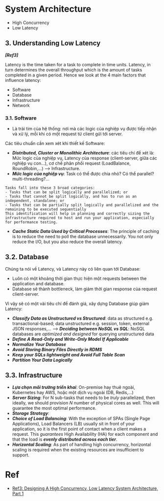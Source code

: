 # System Architecture

-  High Concurrency
-  Low Latency

## 3. Understanding Low Latency
***[Ref3]***

Latency is the time taken for a task to complete in time units. 
Latency, in turn determines the overall throughput which is the amount of tasks completed in a given period. Hence we look at the 4 main factors that influence latency:
- Software
- Database
- Infrastructure
- Network

### 3.1. Software
- Là trái tim của hệ thống: nơi mà các logic của nghiệp vụ được tiếp nhận và xử lý, mỗi khi có một request từ client gửi tới server.

Các tiêu chuẩn cần xem xét khi thiết kế Software:
- ***Distributed, Cluster or Monolithic Architecture***: các tiêu chí để xét là: Mức logic của nghiệp vụ, Latency của response (client-server, giữa các nghiệp vụ con...), cơ chế phân phối request (LoadBalance, RoundRobin,...) --> Infrastructure.
- ***Mức logic của nghiệp vụ***: Task có thể được chia nhỏ? Có thể parallel? multi-threading?...

```
Tasks fall into these 3 broad categories:
- Tasks that can be split logically and parallelized; or
- Tasks that cannot be split logically, and has to run as an independent, standalone; or
- Tasks that can be partially split logically and parallelized and the remaining to be executed sequentially
This identification will help in planning and correctly sizing the infrastructure required to host and run your application, especially for performance testing.
```
- ***Cache Static Data Used by Critical Processes***: The principle of caching is to reduce the need to poll the database unnecessarily. You not only reduce the I/O, but you also reduce the overall latency.

## 3.2. Database
Chúng ta nói về Latency, và Latency này có liên quan tới Database:
- Luôn có một khoảng thời gian thực hiện một requests between the application and database.
- Database sẽ thành bottleneck, làm giảm thời gian response của request client-server.

Vì vậy sẽ có một vài tiêu chí để đánh giá, xây dựng Database giúp giảm Latency:
- ***Classify Data as Unstructured vs Structured***: data as structured e.g. transactional-based; data unstructured e.g. session, token, external JSON responses,... --> ***Deciding between NoSQL vs SQL***: NoSQL databases are *optimized and designed* for querying unstructured data
- ***Define A Read-Only and Write-Only Model If Applicable***
- ***Normalize Your Database***
- ***Avoid Storing Binary Files Directly in RDMS***
- ***Keep your SQLs lightweight and Avoid Full Table Scan***
- ***Partition Your Data Logically***

## 3.3. Infrastructure

- ***Lựa chọn môi trường triển khai***: On-premise hay thuê ngoài, Kubernetes hay AWS, hoặc một dịch vụ ngoài (DB, Redis,...)
- ***Server Sizing***: For N sub-tasks that needs to be *truly* parallelized, then ideally, we should provision *N* number of physical cores as well. This will guarantee the most optimal performance.
- ***Storage Strategy***: 
- ***Choice of Load Balancing***: With the exception of SPAs (Single Page Applications), Load Balancers (LB) usually sit in front of your application, so it is the first point of contact when a client makes a request. This *guarantees* High Availability (HA) for each component and that the load is ***evenly distributed across each tier***.
- ***Horizontal Scaling***: As part of handling high concurrency, horizontal scaling is required when the existing resources are insufficient to support.

# Ref

- [Ref3: Designing A High Concurrency, Low Latency System Architecture, Part 1](https://medium.com/@markyangjw/designing-a-high-concurrency-low-latency-system-architecture-part-1-f5f3a5f32e36)
